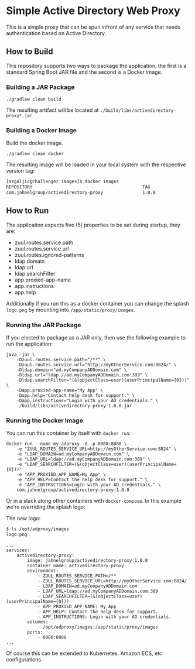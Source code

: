 # Simple Active Directory Web Proxy

This is a simple proxy that can be spun infront of any service that needs authentication based on Active Directory.

## How to Build
This repository supports two ways to package the application, the first is a standard Spring Boot JAR file and the second is a Docker image. 

### Building a JAR Package
```
./gradlew clean build 
```
The resulting artifact will be located at `./build/libs/activedirectory-proxy*.jar`

### Building a Docker Image
Build the docker image.

```
./gradlew clean docker
```
The resulting image will be loaded in your local system with the respective version tag:

```bash
[szgaljic@challenger images]$ docker images
REPOSITORY                                          TAG                 IMAGE ID            CREATED             SIZE
com.jahnelgroup/activedirectory-proxy               1.0.0               38378b7968bf        23 minutes ago      145MB
```

## How to Run
The application expects five (5) properties to be set during startup, they are:
* zuul.routes.service.path
* zuul.routes.service.url
* zuul.routes.ignored-patterns
* ldap.domain
* ldap.url
* ldap.searchFilter
* app.proxied-app-name
* app.instructions
* app.help

Additionally if you run this as a docker container you can change the splash `logo.png` by mounting into `/app/static/proxy/images`. 

### Running the JAR Package
If you elected to package as a JAR only, then use the following example to run the application:
```
java -jar \
    -Dzuul.routes.service.path="/**" \
    -Dzuul.routes.service.url="http://myOtherService.com:8824/" \
    -Dldap.domain="ad.myCompanyADDomain.com" \
    -Dldap.url="ldap://ad.myCompanyADDomain.com:389" \
    -Dldap.searchFilter="(&(objectClass=user)(userPrincipalName={0}))" \
    -Dapp.proxied-app-name="My App" \
    -Dapp.help="Contact help desk for support." \
    -Dapp.instructions="Login with your AD credentials." \
    ./build/libs/activedirectory-proxy-1.0.0.jar
```

### Running the Docker Image
You can run this container by itself with `docker run`:

```
docker run --name my_adproxy -d -p 8080:8080 \
    -e "ZUUL_ROUTES_SERVICE_URL=http://myOtherService.com:8824" \
    -e "LDAP_DOMAIN=ad.myCompanyADDomain.com" \
    -e "LDAP_URL=ldap://ad.myCompanyADDomain.com:389" \
    -e "LDAP_SEARCHFILTER=(&(objectClass=user)(userPrincipalName={0}))"
    -e "APP_PROXIED_APP_NAME=My App" \
    -e "APP_HELP=Contact the help desk for support." \
    -e "APP_INSTRUCTIONS=Login with your AD credentials." \       
    com.jahnelgroup/activedirectory-proxy:1.0.0
```

Or in a stack along other containers with `docker-compose`. In this example we're overriding the splash logo:

The new logo:

```bash
$ ls /opt/adproxy/images
logo.png
```

```
...
services:
    activedirectory-proxy:
        image: jahnelgroup/activedirectory-proxy:1.0.0
        container_name: activedirectory-proxy
        environment:
            - ZUUL_ROUTES_SERVICE_PATH=/**
            - ZUUL_ROUTES_SERVICE_URL=http://myOtherService.com:8824/
            - LDAP_DOMAIN=ad.myCompanyADDomain.com
            - LDAP_URL=ldap://ad.myCompanyADDomain.com:389
            - LDAP_SEARCHFILTER=(&(objectClass=user)(userPrincipalName={0}))
            - APP_PROXIED_APP_NAME: My App
            - APP_HELP: Contact the help desk for support.  
            - APP_INSTRUCTIONS: Login with your AD credentials.
        volumes:
            - /opt/adproxy/images:/app/static/proxy/images
        ports:
            - 8080:8080
...
```

Of course this can be extended to Kubernetes. Amazon ECS, etc configurations.